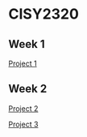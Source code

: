 # CISY2320

## Week 1
[Project 1](https://github.com/HalifaxDing/CISY2320/blob/main/Week%201%20-%20Project%201.pdf)

## Week 2
[Project 2](https://github.com/HalifaxDing/CISY2320/blob/main/Week%202%20-%20Project%202.pdf)

[Project 3](https://github.com/HalifaxDing/CISY2320/blob/main/Week%202%20-%20Project%203.pdf)
